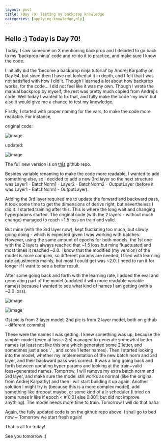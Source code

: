```yaml
---
layout: post
title: (Day 70) Testing my backprop knowledge
categories: [applying-knowledge,nlp]
---
```


## Hello :) Today is Day 70!

Today, I saw someone on X mentioning backprop and I decided to go back to my 'backprop ninja' code and re-do it to practice, and make sure I know the code.

I initially did the 'become a backprop ninja tutorial' by Andrej Karpathy on Day 54, but since then I have not looked at it in depth, and I felt that I was not satisfied with how I did it. Though I learned a lot about how backprop works, for the code... I did not feel like it was my own. Though I wrote the manual backprop by myself, the rest was pretty much copied from Andrej's code. Well today I wanted to fix that, and fully make the code 'my own' but also it would give me a chance to test my knowledge.

Firstly, I started with proper naming for the vars, to make the code more readable. For instance, 

original code:

![image](https://github.com/user-attachments/assets/5711f169-3349-4ae6-82ef-b0c9e3654cf0)

updated:

![image](https://github.com/user-attachments/assets/8a28df75-c2c3-4d38-b719-5bd89e7165f3)

The full new version is on [this](https://github.com/divakaivan/neural-network-from-scratch/tree/54500d265b112e3081d93c9a82e292ef67f91032) github repo.

Besides variable renaming to make the code more readable, I wanted to add something else, so I decided to add a new 3rd layer so the next structure was
Layer1 - BatchNorm1 - Layer2 - BatchNorm2 - OutputLayer
(before it was Layer1 - BatchNorm1 - OutputLayer).

Adding the 3rd layer required me to update the forward and backward pass, it took some time to get the dimensions of derivs right, but nevertheless I did it. 
I started training after this. This is where the long wait and changing hyperparams started. The original code (with the 2 layers - without much change) managed to reach ~1.5 loss on train and valid.

But mine (with the 3rd layer now), kept fluctiating too much, but slowly going doing - which is expected given I was working with batches. However, using the same amount of epochs for both models, the 1st one with the 2 layers always reached that ~1.5 loss but mine fluactuated and most times it reached ~2.0. I know that the modified (my version) of the model is more complex, so different params are needed, I tried with learning rate adjustments mainly, but most I could get was ~2.0. I need to run it for longer if I want to see a better result.

After some going back and forth with the learning rate, I added the eval and generating part of the model (updated it with more readable variable names) because I wanted to see what kind of names I am getting (with a ~2.0 loss). 

![image](https://github.com/user-attachments/assets/407132c5-b72b-42a4-861c-920263ed8576)

![image](https://github.com/user-attachments/assets/8e81a554-f9c1-45a5-9737-0c2dfd3c5429)

(1st pic is from 3 layer model; 2nd pic is from 2 layer model, both on github - different commits)

These were the names I was getting. I knew something was up, because the simpler model (even at loss ~2.5) managed to generate somewhat better names (at least not like this one which generated some 2 letter, and sometimes just a eos '.' , and some 1 letter names). Then I started looking into the model, whether my implementation of the new batch norm and 3rd layer, and their backward pass was correct. It was a long going back and forth between updating hyper params and looking at the train+valid loss+generated names. Tomorrow, I will remove my extra batch norm and 3rd layer, and make sure the model still works as normal (like the original from Andrej Karpathy) and then I will start building it up again. Another solution I might try is (because this is a more complex model), add something like dropout maybe, or some kind of a lr scheduler (I tried on some runes lr like if epoch < # 0.01 else 0.001, but did not improve anything). The model needs more time to train. Tomorrow I will do that haha

Again, the fully updated code is on the github repo above. 
I shall go to bed now ~ Tomorrow we start fresh again!

That is all for today!

See you tomorrow :)
